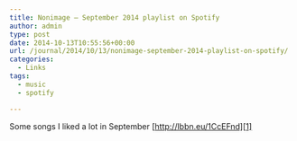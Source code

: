 ```yaml
---
title: Nonimage – September 2014 playlist on Spotify
author: admin
type: post
date: 2014-10-13T10:55:56+00:00
url: /journal/2014/10/13/nonimage-september-2014-playlist-on-spotify/
categories:
  - Links
tags:
  - music
  - spotify

---
```

Some songs I liked a lot in September [http://lbbn.eu/1CcEFnd][1]

 [1]: http://open.spotify.com/user/nonimage/playlist/5Ggm5EmC6Jeim1DCeyRR3y